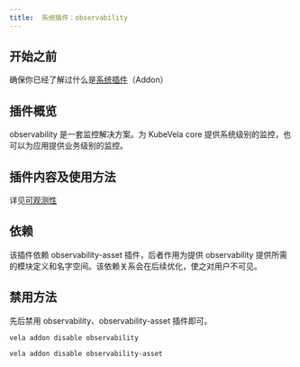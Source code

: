 ```yaml
---
title:  系统插件：observability
---
```


## 开始之前

确保你已经了解过什么是[系统插件](../../platform-engineers/addon.md)（Addon）

## 插件概览

observability 是一套监控解决方案。为 KubeVela core 提供系统级别的监控，也可以为应用提供业务级别的监控。

## 插件内容及使用方法

详见[可观测性](../../end-user/addons/observability.md)

## 依赖

该插件依赖 observability-asset 插件，后者作用为提供 observability 提供所需的模块定义和名字空间。该依赖关系会在后续优化，使之对用户不可见。

## 禁用方法

先后禁用 observability、observability-asset 插件即可。

```shell
vela addon disable observability
```

```shell
vela addon disable observability-asset
```

